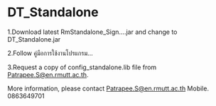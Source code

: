 # DT_Standalone
1.Download latest RmStandalone_Sign....jar and change to DT_Standalone.jar

2.Follow คู่มือการใช้งานโปรแกรม...

3.Request a copy of config_standalone.lib file from Patrapee.S@en.rmutt.ac.th.

More information, please contact Patrapee.S@en.rmutt.ac.th Mobile. 0863649701
